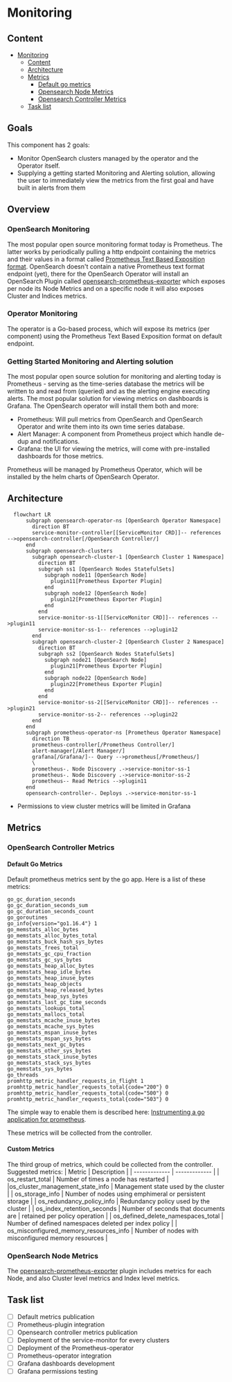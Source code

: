 # Monitoring

## Content
- [Monitoring](#monitoring)
  - [Content](#content)
  - [Architecture](#architecture)
  - [Metrics](#metrics)
    - [Default go metrics](#default-go-metrics)
    - [Opensearch Node Metrics](#opensearch-node-metrics)
    - [Opensearch Controller Metrics](#opensearch-controller-metrics) 
  - [Task list](#task-list)

## Goals
This component has 2 goals: 
* Monitor OpenSearch clusters managed by the operator and the Operator itself.
* Supplying a getting started Monitoring and Alerting solution, allowing the user to immediately view the metrics from the first goal and have built in alerts from them

## Overview

### OpenSearch Monitoring
The most popular open source monitoring format today is Prometheus. The latter works by periodically pulling a http endpoint containing the metrics and their values in a format called [Prometheus Text Based Exposition format](https://github.com/prometheus/docs/blob/main/content/docs/instrumenting/exposition_formats.md). 
OpenSearch doesn't contain a native Prometheus text format endpoint (yet), there for the OpenSearch Operator will install an OpenSearch Plugin called [opensearch-prometheus-exporter](https://github.com/aparo/opensearch-prometheus-exporter) which exposes per node its Node Metrics and on a specific node it will also exposes Cluster and Indices metrics. 

### Operator Monitoring
The operator is a Go-based process, which will expose its metrics (per component) using the Prometheus Text Based Exposition format on default endpoint. 

### Getting Started Monitoring and Alerting solution
The most popular open source solution for monitoring and alerting today is Prometheus - serving as the time-series database the metrics will be written to and read from (queried) and as the alerting engine executing alerts. The most popular solution for viewing metrics on dashboards is Grafana. The OpenSearch operator will install them both and more:
* Prometheus: Will pull metrics from OpenSearch and OpenSearch Operator and write them into its own time series database. 
* Alert Manager: A component from Prometheus project which handle de-dup and notifications.
* Grafana: the UI for viewing the metrics, will come with pre-installed dashboards for those metrics.

Prometheus will be managed by Prometheus Operator, which will be installed by the helm charts of OpenSearch Operator.

## Architecture
```mermaid
  flowchart LR
      subgraph opensearch-operator-ns [OpenSearch Operator Namespace]
        direction BT
        service-monitor-controller[[ServiceMonitor CRD]]-- references -->opensearch-controller[/OpenSearch Controller/]
      end 
      subgraph opensearch-clusters
        subgraph opensearch-cluster-1 [OpenSearch Cluster 1 Namespace]
          direction BT
          subgraph ss1 [OpenSearch Nodes StatefulSets]
            subgraph node11 [OpenSearch Node]
              plugin11[Prometheus Exporter Plugin]    
            end
            subgraph node12 [OpenSearch Node]
              plugin12[Prometheus Exporter Plugin]    
            end
          end
          service-monitor-ss-1[[ServiceMonitor CRD]]-- references -->plugin11
          service-monitor-ss-1-- references -->plugin12
        end
        subgraph opensearch-cluster-2 [OpenSearch Cluster 2 Namespace]
          direction BT
          subgraph ss2 [OpenSearch Nodes StatefulSets]
            subgraph node21 [OpenSearch Node]
              plugin21[Prometheus Exporter Plugin]    
            end
            subgraph node22 [OpenSearch Node]
              plugin22[Prometheus Exporter Plugin]    
            end
          end
          service-monitor-ss-2[[ServiceMonitor CRD]]-- references -->plugin21
          service-monitor-ss-2-- references -->plugin22
        end
      end
      subgraph prometheus-operator-ns [Prometheus Operator Namespace]
        direction TB
        prometheus-controller[/Prometheus Controller/]
        alert-manager[/Alert Manager/]
        grafana[/Grafana/]-- Query -->prometheus[/Prometheus/]
        \
        prometheus-. Node Discovery .->service-monitor-ss-1
        prometheus-. Node Discovery .->service-monitor-ss-2
        prometheus-- Read Metrics -->plugin11
      end
      opensearch-controller-. Deploys .->service-monitor-ss-1
```

- Permissions to view cluster metrics will be limited in Grafana

## Metrics

### OpenSearch Controller Metrics
#### Default Go Metrics
Default prometheus metrics sent by the go app. Here is a list of these metrics:
```
go_gc_duration_seconds
go_gc_duration_seconds_sum 
go_gc_duration_seconds_count 
go_goroutines 
go_info{version="go1.16.4"} 1
go_memstats_alloc_bytes 
go_memstats_alloc_bytes_total 
go_memstats_buck_hash_sys_bytes 
go_memstats_frees_total 
go_memstats_gc_cpu_fraction 
go_memstats_gc_sys_bytes 
go_memstats_heap_alloc_bytes 
go_memstats_heap_idle_bytes 
go_memstats_heap_inuse_bytes 
go_memstats_heap_objects
go_memstats_heap_released_bytes
go_memstats_heap_sys_bytes 
go_memstats_last_gc_time_seconds 
go_memstats_lookups_total 
go_memstats_mallocs_total 
go_memstats_mcache_inuse_bytes
go_memstats_mcache_sys_bytes
go_memstats_mspan_inuse_bytes 
go_memstats_mspan_sys_bytes 
go_memstats_next_gc_bytes 
go_memstats_other_sys_bytes 
go_memstats_stack_inuse_bytes 
go_memstats_stack_sys_bytes 
go_memstats_sys_bytes 
go_threads 
promhttp_metric_handler_requests_in_flight 1
promhttp_metric_handler_requests_total{code="200"} 0
promhttp_metric_handler_requests_total{code="500"} 0
promhttp_metric_handler_requests_total{code="503"} 0
```
The simple way to enable them is described here: [Instrumenting a go application for prometheus](https://prometheus.io/docs/guides/go-application/). 

These metrics will be collected from the controller.

#### Custom Metrics

The third group of metrics, which could be collected from the controller. Suggested metrics: 
| Metric  | Description |
| ------------- | ------------- |
| os_restart_total | Number of times a node has restarted |
|os_cluster_management_state_info | Management state used by the cluster |
| os_storage_info | Number of nodes using emphimeral or persistent storage |
| os_redundancy_policy_info | Redundancy policy used by the cluster |
| os_index_retention_seconds | Number of seconds that documents are | retained per policy operation |
| os_defined_delete_namespaces_total | Number of defined namespaces deleted per index policy |
| os_misconfigured_memory_resources_info | Number of nodes with misconfigured memory resources |

### OpenSearch Node Metrics

The [opensearch-prometheus-exporter](https://github.com/aparo/opensearch-prometheus-exporter) plugin includes metrics for each Node, and also Cluster level metrics and Index level metrics.

## Task list

- [ ] Default metrics publication
- [ ] Prometheus-plugin integration
- [ ] Opensearch controller metrics publication
- [ ] Deployment of the service-monitor for every clusters
- [ ] Deployment of the Prometheus-operator 
- [ ] Prometheus-operator integration
- [ ] Grafana dashboards development
- [ ] Grafana permissions testing
